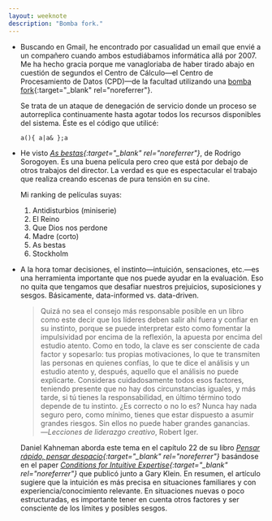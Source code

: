 ```yaml
---
layout: weeknote
description: "Bomba fork."
---
```


- Buscando en Gmail, he encontrado por casualidad un email que envié a un
  compañero cuando ambos estudiábamos informática allá por 2007. Me ha hecho
  gracia porque me vanagloriaba de haber tirado abajo en cuestión de segundos el
  Centro de Cálculo—el Centro de Procesamiento de Datos (CPD)—de la facultad
  utilizando una [bomba fork][1]{:target="_blank" rel="noreferrer"}.

  Se trata de un ataque de denegación de servicio donde un proceso se
  autorreplica continuamente hasta agotar todos los recursos disponibles del
  sistema. Éste es el código que utilicé:
  ```shell
  a(){ a|a& };a
  ```

- He visto *[As bestas][2]{:target="_blank" rel="noreferrer"}*, de Rodrigo
  Sorogoyen. Es una buena película pero creo que está por debajo de otros
  trabajos del director. La verdad es que es espectacular el trabajo que realiza
  creando escenas de pura tensión en su cine.

  Mi ranking de películas suyas:
    1. Antidisturbios (miniserie)
    2. El Reino
    3. Que Dios nos perdone
    4. Madre (corto)
    5. As bestas
    6. Stockholm

- A la hora tomar decisiones, el instinto—intuición, sensaciones, etc.—es una
  herramienta importante que nos puede ayudar en la evaluación. Eso no quita que
  tengamos que desafiar nuestros prejuicios, suposiciones y sesgos. Básicamente,
  data-informed vs. data-driven.

  > Quizá no sea el consejo más responsable posible en un libro como este decir
  que los líderes deben salir ahí fuera y confiar en su instinto, porque se
  puede interpretar esto como fomentar la impulsividad por encima de la
  reflexión, la apuesta por encima del estudio atento. Como en todo, la clave es
  ser consciente de cada factor y sopesarlo: tus propias motivaciones, lo que te
  transmiten las personas en quienes confías, lo que te dice el análisis y un
  estudio atento y, después, aquello que el análisis no puede explicarte.
  Consideras cuidadosamente todos esos factores, teniendo presente que no hay
  dos circunstancias iguales, y más tarde, si tú tienes la responsabilidad, en
  último término todo depende de tu instinto. ¿Es correcto o no lo es? Nunca hay
  nada seguro pero, como mínimo, tienes que estar dispuesto a asumir grandes
  riesgos. Sin ellos no puede haber grandes ganancias.  
  > —*Lecciones de liderazgo creativo*, Robert Iger.

  Daniel Kahneman aborda este tema en el capítulo 22 de su libro *[Pensar
  rápido, pensar despacio][4]{:target="_blank" rel="noreferrer"}* basándose en
  el paper *[Conditions for Intuitive Expertise][3]{:target="_blank"
  rel="noreferrer"}* que publicó junto a Gary Klein. En resumen, el artículo
  sugiere que la intuición es más precisa en situaciones familiares y con
  experiencia/conocimiento relevante. En situaciones nuevas o poco
  estructuradas, es importante tener en cuenta otros factores y ser consciente
  de los límites y posibles sesgos.


[1]: https://es.wikipedia.org/wiki/Bomba_fork
[2]: https://www.filmaffinity.com/es/film227540.html
[3]: https://www.researchgate.net/publication/26798603_Conditions_for_Intuitive_Expertise_A_Failure_to_Disagree
[4]: https://www.goodreads.com/book/show/17371706-pensar-r-pido-pensar-despacio
